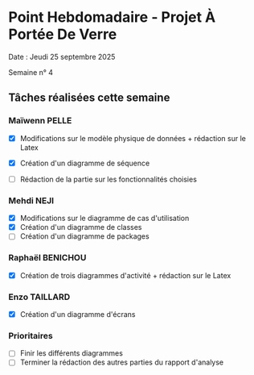 # Point Hebdomadaire - Projet À Portée De Verre

Date : Jeudi 25 septembre 2025

Semaine n° 4

## Tâches réalisées cette semaine

### Maïwenn PELLE

- [x] Modifications sur le modèle physique de données + rédaction sur le Latex
- [x] Création d'un diagramme de séquence
- [ ] Rédaction de la partie sur les fonctionnalités choisies


### Mehdi NEJI

- [x] Modifications sur le diagramme de cas d'utilisation
- [x] Création d'un diagramme de classes
- [ ] Création d'un diagramme de packages

### Raphaël BENICHOU

- [x] Création de trois diagrammes d'activité + rédaction sur le Latex

### Enzo TAILLARD

- [x] Création d'un diagramme d'écrans

### Prioritaires

- [ ] Finir les différents diagrammes
- [ ] Terminer la rédaction des autres parties du rapport d'analyse
